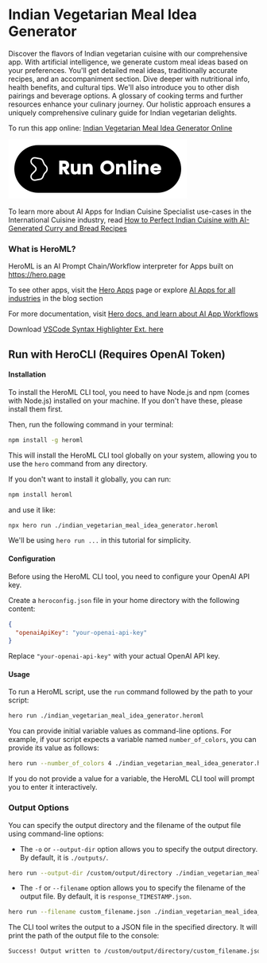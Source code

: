 # Indian Vegetarian Meal Idea Generator

Discover the flavors of Indian vegetarian cuisine with our comprehensive app. With artificial intelligence, we generate custom meal ideas based on your preferences. You'll get detailed meal ideas, traditionally accurate recipes, and an accompaniment section. Dive deeper with nutritional info, health benefits, and cultural tips. We'll also introduce you to other dish pairings and beverage options. A glossary of cooking terms and further resources enhance your culinary journey. Our holistic approach ensures a uniquely comprehensive culinary guide for Indian vegetarian delights.

To run this app online: [Indian Vegetarian Meal Idea Generator Online](https://hero.page/app/indian-vegetarian-meal-idea-generator-comprehensive-indian-vegetarian-culinary-guide/k0WrD9AsiJn2OlfkaZsX)

[![Run Indian Vegetarian Meal Idea Generator Online](/assets/run.svg)](https://hero.page/app/indian-vegetarian-meal-idea-generator-comprehensive-indian-vegetarian-culinary-guide/k0WrD9AsiJn2OlfkaZsX)

To learn more about AI Apps for Indian Cuisine Specialist use-cases in the International Cuisine industry, read [How to Perfect Indian Cuisine with AI-Generated Curry and Bread Recipes](https://hero.page/blog/ai/international-cuisine/how-to-perfect-indian-cuisine-with-ai-generated-curry-and-bread-recipes/171009)

### What is HeroML?
HeroML is an AI Prompt Chain/Workflow interpreter for Apps built on https://hero.page 

To see other apps, visit the [Hero Apps](https://hero.page/apps) page or explore [AI Apps for all industries](https://hero.page/blog) in the blog section

For more documentation, visit [Hero docs, and learn about AI App Workflows](https://hero.page/tutorials/introduction-to-heroml)

Download [VSCode Syntax Highlighter Ext. here](https://marketplace.visualstudio.com/items?itemName=hero-page.heroml)

## Run with HeroCLI (Requires OpenAI Token)

#### Installation

To install the HeroML CLI tool, you need to have Node.js and npm (comes with Node.js) installed on your machine. If you don't have these, please install them first. 

Then, run the following command in your terminal:

```bash
npm install -g heroml
```

This will install the HeroML CLI tool globally on your system, allowing you to use the `hero` command from any directory.

If you don't want to install it globally, you can run:

```bash
npm install heroml
```

and use it like:

```bash
npx hero run ./indian_vegetarian_meal_idea_generator.heroml
```

We'll be using `hero run ...` in this tutorial for simplicity.

#### Configuration

Before using the HeroML CLI tool, you need to configure your OpenAI API key. 

Create a `heroconfig.json` file in your home directory with the following content:

```json
{
  "openaiApiKey": "your-openai-api-key"
}
```

Replace `"your-openai-api-key"` with your actual OpenAI API key.

#### Usage

To run a HeroML script, use the `run` command followed by the path to your script:

```bash
hero run ./indian_vegetarian_meal_idea_generator.heroml
```

You can provide initial variable values as command-line options. For example, if your script expects a variable named `number_of_colors`, you can provide its value as follows:

```bash
hero run --number_of_colors 4 ./indian_vegetarian_meal_idea_generator.heroml
```

If you do not provide a value for a variable, the HeroML CLI tool will prompt you to enter it interactively.

### Output Options

You can specify the output directory and the filename of the output file using command-line options:

- The `-o` or `--output-dir` option allows you to specify the output directory. By default, it is `./outputs/`.

```bash
hero run --output-dir /custom/output/directory ./indian_vegetarian_meal_idea_generator.heroml
```

- The `-f` or `--filename` option allows you to specify the filename of the output file. By default, it is `response_TIMESTAMP.json`.

```bash
hero run --filename custom_filename.json ./indian_vegetarian_meal_idea_generator.heroml
```

The CLI tool writes the output to a JSON file in the specified directory. It will print the path of the output file to the console:

```bash
Success! Output written to /custom/output/directory/custom_filename.json
```

